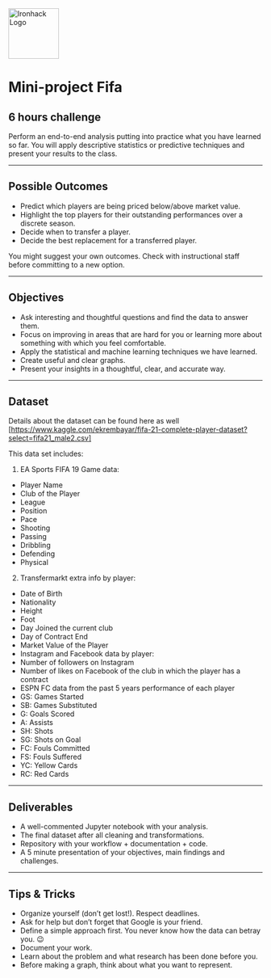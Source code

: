 <img src="https://bit.ly/2VnXWr2" alt="Ironhack Logo" width="100"/>

# Mini-project Fifa

## 6 hours challenge

Perform an end-to-end analysis putting into practice what you have learned so far. You will apply descriptive statistics or predictive techniques and present your results to the class.

---

## Possible Outcomes

* Predict which players are being priced below/above market value.
* Highlight the top players for their outstanding performances over a discrete season.
* Decide when to transfer a player.
* Decide the best replacement for a transferred player.

You might suggest your own outcomes. Check with instructional staff before committing to a new option.

---

## Objectives

* Ask interesting and thoughtful questions and find the data to answer them.
* Focus on improving in areas that are hard for you or learning more about something with which you feel comfortable.
* Apply the statistical and machine learning techniques we have learned.
* Create useful and clear graphs.
* Present your insights in a thoughtful, clear, and accurate way.

---

## Dataset

Details about the dataset can be found here as well [https://www.kaggle.com/ekrembayar/fifa-21-complete-player-dataset?select=fifa21_male2.csv]

This data set includes:

1. EA Sports FIFA 19 Game data:
* Player Name
* Club of the Player
* League
* Position
* Pace
* Shooting
* Passing
* Dribbling
* Defending
* Physical

2. Transfermarkt extra info by player:
* Date of Birth
* Nationality
* Height
* Foot
* Day Joined the current club
* Day of Contract End
* Market Value of the Player
* Instagram and Facebook data by player:
* Number of followers on Instagram
* Number of likes on Facebook of the club in which the player has a contract
* ESPN FC data from the past 5 years performance of each player
* GS: Games Started
* SB: Games Substituted
* G: Goals Scored
* A: Assists
* SH: Shots
* SG: Shots on Goal
* FC: Fouls Committed
* FS: Fouls Suffered
* YC: Yellow Cards
* RC: Red Cards

---

## Deliverables

* A well-commented Jupyter notebook with your analysis.
* The final dataset after all cleaning and transformations.
* Repository with your workflow + documentation + code.
* A 5 minute presentation of your objectives, main findings and challenges.

---

## Tips & Tricks

* Organize yourself (don’t get lost!). Respect deadlines.
* Ask for help but don’t forget that Google is your friend.
* Define a simple approach first. You never know how the data can betray you. :wink:
* Document your work.
* Learn about the problem and what research has been done before you.
* Before making a graph, think about what you want to represent.
